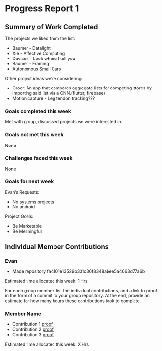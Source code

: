 # Progress Report 1

## Summary of Work Completed

The projects we liked from the list:
- Baumer - Datalight
- Xie - Affective Computing
- Davison - Look where I tell you
- Baumer - Framing
- Autonomous Small Cars

Other project ideas we’re considering:
- Grocr: An app that compares aggregate lists for competing stores by importing said list via a CNN.(flutter, firebase)
- Motion capture - Leg tendon tracking??? 

### Goals completed this week

Met with group, discussed projects we were interested in.

### Goals not met this week

None

### Challenges faced this week

None

### Goals for next week

Evan’s Requests:
- No systems projects
- No android

Project Goals:
- Be Marketable
- Be Meaningful

## Individual Member Contributions

### Evan
- Made repository 
fa4101e13529b331c36f8348abee5a4663d77a6b

Estimated time allocated this week: 1 Hrs

For each group member, list the individual contributions, and a link to proof in the form of a commit to your group repository. At the end, provide an estimate for how many hours these contributions took to complete.

### Member Name

- Contribution 1 [proof](link) 
- Contribution 2 [proof](link) 
- Contribution 3 [proof](link)

Estimated time allocated this week: X Hrs
